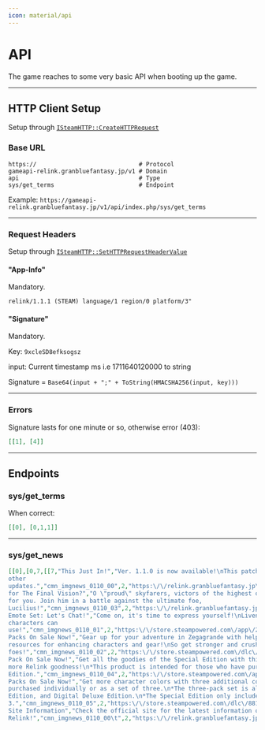 ```yaml
---
icon: material/api
---
```


# API

The game reaches to some very basic API when booting up the game.

---

## HTTP Client Setup

Setup through [`ISteamHTTP::CreateHTTPRequest`](https://partner.steamgames.com/doc/api/ISteamHTTP#CreateHTTPRequest)

### Base URL

```
https://                             # Protocol
gameapi-relink.granbluefantasy.jp/v1 # Domain
api                                  # Type
sys/get_terms                        # Endpoint
```

Example: `https://gameapi-relink.granbluefantasy.jp/v1/api/index.php/sys/get_terms`

---

### Request Headers

Setup through [`ISteamHTTP::SetHTTPRequestHeaderValue`](https://partner.steamgames.com/doc/api/ISteamHTTP#SetHTTPRequestHeaderValue)

#### "App-Info"

Mandatory.

`relink/1.1.1 (STEAM) language/1 region/0 platform/3"`

#### "Signature"

Mandatory.

Key: `9xcleSD8efksogsz`

input: Current timestamp ms i.e 1711640120000 to string

Signature = `Base64(input + ";" + ToString(HMACSHA256(input, key)))`

---

### Errors

Signature lasts for one minute or so, otherwise error (403):

```json
[[1], [4]]
```

---

## Endpoints

### sys/get_terms

When correct:
```json
[[0], [0,1,1]]
```

---

### sys/get_news

```json
[[0],[0,7,[[7,"This Just In!","Ver. 1.1.0 is now available!\nThis patch features a new quest addition, bug fixes, and
other
updates.","cmn_imgnews_0110_00",2,"https:\/\/relink.granbluefantasy.jp\/en\/news\/detail?id=uudl9p4so98",1],[6,"Ready
for The Final Vision?","O \"proud\" skyfarers, victors of the highest order, Supreme Primarch Sandalphon\nhas a request
for you. Join him in a battle against the ultimate foe,
Lucilius!","cmn_imgnews_0110_03",2,"https:\/\/relink.granbluefantasy.jp\/en\/news\/detail?id=uudl9p4so98",1],[5,"New
Emote Set: Let's Chat!","Come on, it's time to express yourself!\nLiven up the party with 3 new unique emotes that all
characters can
use!","cmn_imgnews_0110_01",2,"https:\/\/store.steampowered.com\/app\/2782160\/GRANBLUE_FANTASY_Relink\/",1],[4,"Item
Packs On Sale Now!","Gear up for your adventure in Zegagrande with helpful, powerful sigils!\nThese packs also come with
resources for enhancing characters and gear!\nSo get stronger and crush your
foes!","cmn_imgnews_0110_02",2,"https:\/\/store.steampowered.com\/dlc\/881020\/GRANBLUE_FANTASY_Relink\/",1],[3,"Upgrade
Pack On Sale Now!","Get all the goodies of the Special Edition with this upgrade pack!\nNow's the chance to pick up even
more Relink goodness!\n*This product is intended for those who have purchased the digital Standard
Edition.","cmn_imgnews_0110_04",2,"https:\/\/store.steampowered.com\/app\/2799850\/GRANBLUE_FANTASY_Relink\/",0],[2,"Color
Packs On Sale Now!","Get more character colors with three additional color packs!\n*Color packs 1, 2 and 3 can be
purchased individually or as a set of three.\n*The three-pack set is also included in the Deluxe Edition, Collector's
Edition, and Digital Deluxe Edition.\n*The Special Edition only includes color packs 2 and
3.","cmn_imgnews_0110_05",2,"https:\/\/store.steampowered.com\/dlc\/881020\/GRANBLUE_FANTASY_Relink\/",0],[1,"Official
Site Information","Check the official site for the latest information on Granblue Fantasy:
Relink!","cmn_imgnews_0110_00\t",2,"https:\/\/relink.granbluefantasy.jp\/en\/",0]]]]
```